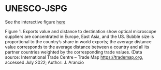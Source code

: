 # UNESCO-JSPG

See the interactive figure [here]()

Figure 1. Exports value and distance to destination show optical microscope suppliers are concentrated in Europe, East Asia, and the US. Bubble size is proportional to the country’s share in world exports; the average distance value corresponds to the average distance between a country and all its partner countries weighted by the corresponding trade values. (Data source: International Trade Centre – Trade Map https://trademap.org, accessed July 2022; Author: J. Arancio
